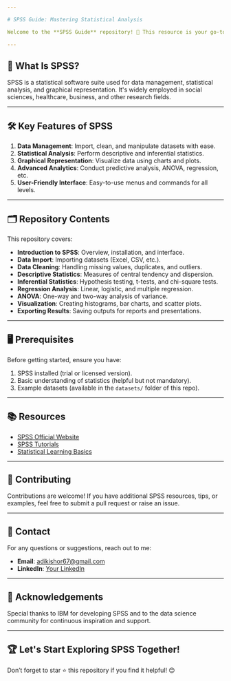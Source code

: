 ```yaml
---

# SPSS Guide: Mastering Statistical Analysis  

Welcome to the **SPSS Guide** repository! 🎉 This resource is your go-to manual for understanding and working with SPSS (Statistical Package for the Social Sciences), a powerful software tool for data analysis. Whether you're a beginner or an experienced analyst, you'll find valuable information here.

---
```


## 📌 What Is SPSS?  
SPSS is a statistical software suite used for data management, statistical analysis, and graphical representation. It's widely employed in social sciences, healthcare, business, and other research fields.

---

## 🛠️ Key Features of SPSS  
1. **Data Management**: Import, clean, and manipulate datasets with ease.  
2. **Statistical Analysis**: Perform descriptive and inferential statistics.  
3. **Graphical Representation**: Visualize data using charts and plots.  
4. **Advanced Analytics**: Conduct predictive analysis, ANOVA, regression, etc.  
5. **User-Friendly Interface**: Easy-to-use menus and commands for all levels.

---

## 🗂️ Repository Contents  

This repository covers:  
- **Introduction to SPSS**: Overview, installation, and interface.  
- **Data Import**: Importing datasets (Excel, CSV, etc.).  
- **Data Cleaning**: Handling missing values, duplicates, and outliers.  
- **Descriptive Statistics**: Measures of central tendency and dispersion.  
- **Inferential Statistics**: Hypothesis testing, t-tests, and chi-square tests.  
- **Regression Analysis**: Linear, logistic, and multiple regression.  
- **ANOVA**: One-way and two-way analysis of variance.  
- **Visualization**: Creating histograms, bar charts, and scatter plots.  
- **Exporting Results**: Saving outputs for reports and presentations.  

---

## 🖥️ Prerequisites  

Before getting started, ensure you have:  
1. SPSS installed (trial or licensed version).  
2. Basic understanding of statistics (helpful but not mandatory).  
3. Example datasets (available in the `datasets/` folder of this repo).  

---

## 📚 Resources  

- [SPSS Official Website](https://www.ibm.com/products/spss-statistics)  
- [SPSS Tutorials](https://www.ibm.com/support/pages/spss-tutorials)  
- [Statistical Learning Basics](https://www.coursera.org/learn/statistical-learning)
 
---

## 🤝 Contributing  

Contributions are welcome! If you have additional SPSS resources, tips, or examples, feel free to submit a pull request or raise an issue.  

---

## 📩 Contact  

For any questions or suggestions, reach out to me:  
- **Email**: adikishor67@gmail.com 
- **LinkedIn**: [Your LinkedIn](https://www.linkedin.com/in/aditya-kishor-sharma/)  

---

## 🌟 Acknowledgements  

Special thanks to IBM for developing SPSS and to the data science community for continuous inspiration and support.  

---

## 🏆 Let's Start Exploring SPSS Together!  

Don’t forget to star ⭐ this repository if you find it helpful! 😊  

